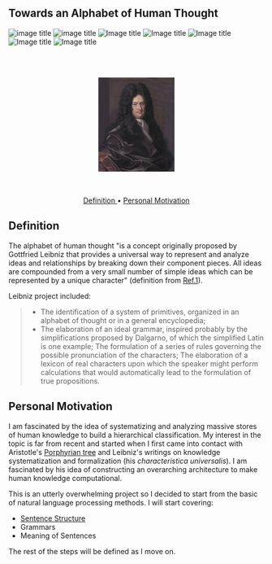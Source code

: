 ## Towards an Alphabet of Human Thought
![image title](https://img.shields.io/badge/python-v3.6-green.svg) ![image title](https://img.shields.io/badge/ntlk-v3.2.5-yellow.svg) ![Image title](https://img.shields.io/badge/sklearn-0.19.1-orange.svg) ![Image title](https://img.shields.io/badge/BeautifulSoup-4.6.0-blue.svg) ![Image title](https://img.shields.io/badge/pandas-0.22.0-red.svg) ![Image title](https://img.shields.io/badge/numpy-1.14.2-green.svg) ![Image title](https://img.shields.io/badge/matplotlib-v2.1.2-orange.svg)



<br>
<br>
<p align="center">
  <img src="images/leibniz.jpg" 
       width="150">
</p>
<br>

<p align="center">
  <a href="#d"> Definition </a> •
  <a href="#pm"> Personal Motivation </a> 
</p>

<a id = 'd'></a>
## Definition

The alphabet of human thought "is a concept originally proposed by Gottfried Leibniz that provides a universal way to represent and analyze ideas and relationships by breaking down their component pieces. All ideas are compounded from a very small number of simple ideas which can be represented by a unique character" (definition from [Ref.1](https://en.wikipedia.org/wiki/Alphabet_of_human_thought)).

Leibniz project included:

> - The identification of a system of primitives, organized in an alphabet of thought or in a general encyclopedia;
> - The elaboration of an ideal grammar, inspired probably by the simplifications proposed by Dalgarno, of which the simplified Latin is one example;
> The formulation of a series of rules governing the possible pronunciation of the characters;
> The elaboration of a lexicon of real characters upon which the speaker might perform calculations that would automatically lead to the formulation of true propositions.

<a id = 'pm'></a>
## Personal Motivation

I am fascinated by the idea of systematizing and analyzing massive stores of human knowledge to build a hierarchical classification. My interest in the topic is far from recent and started when I first came into contact with Aristotle's [Porphyrian tree](https://en.wikipedia.org/wiki/Porphyrian_tree) and Leibniz's writings on knowledge systematization and formalization (his *characteristica universalis*). I am fascinated by his idea of constructing an overarching architecture to make human knowledge computational. 

This is an utterly overwhelming project so I decided to start from the basic of natural language processing methods. I will start covering:
- [Sentence Structure](http://nbviewer.jupyter.org/github/marcotav/natural-language-processing/blob/master/alphabet-human-thought/notebooks/sentence-structure/sentence-structure.ipynb)
- Grammars
- Meaning of Sentences

The rest of the steps will be defined as I move on.





